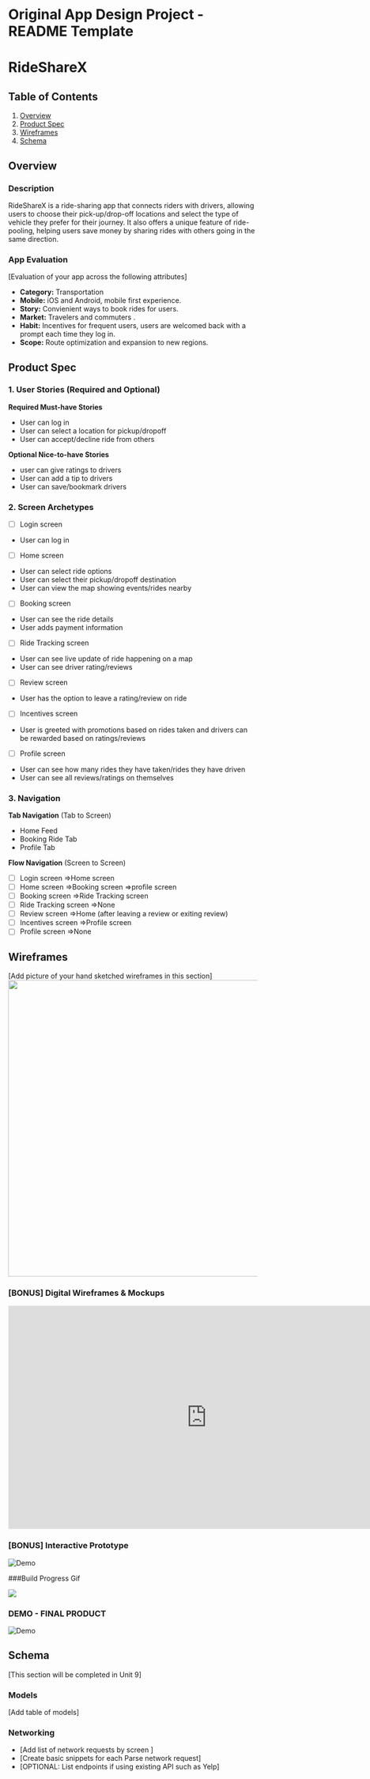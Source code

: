 Original App Design Project - README Template
===

# RideShareX

## Table of Contents

1. [Overview](#Overview)
2. [Product Spec](#Product-Spec)
3. [Wireframes](#Wireframes)
4. [Schema](#Schema)

## Overview

### Description

RideShareX is a ride-sharing app that connects riders with drivers, allowing users to choose their pick-up/drop-off locations and select the type of vehicle they prefer for their journey. It also offers a unique feature of ride-pooling, helping users save money by sharing rides with others going in the same direction.

### App Evaluation

[Evaluation of your app across the following attributes]
- **Category:** Transportation
- **Mobile:** iOS and Android, mobile first experience.
- **Story:** Convienient ways to book rides for users.
- **Market:** Travelers and commuters .
- **Habit:** Incentives for frequent users, users are welcomed back with a prompt each time they log in.
- **Scope:** Route optimization and expansion to new regions.

## Product Spec

### 1. User Stories (Required and Optional)

**Required Must-have Stories**

* User can log in
* User can select a location for pickup/dropoff
* User can accept/decline ride from others

**Optional Nice-to-have Stories**

* user can give ratings to drivers
* User can add a tip to drivers
* User can save/bookmark drivers

### 2. Screen Archetypes

- [ ] Login screen
* User can log in

- [ ] Home screen
* User can select ride options
* User can select their pickup/dropoff destination
* User can view the map showing events/rides nearby

- [ ] Booking screen
* User can see the ride details
* User adds payment information

- [ ] Ride Tracking screen
+ User can see live update of ride happening on a map
+ User can see driver rating/reviews

- [ ] Review screen
* User has the option to leave a rating/review on ride

- [ ] Incentives screen
* User is greeted with promotions based on rides taken and drivers can be rewarded based on ratings/reviews

- [ ] Profile screen
* User can see how many rides they have taken/rides they have driven
* User can see all reviews/ratings on themselves
### 3. Navigation

**Tab Navigation** (Tab to Screen)

* Home Feed
* Booking Ride Tab
* Profile Tab

**Flow Navigation** (Screen to Screen)

- [ ] Login screen
=>Home screen
- [ ] Home screen
=>Booking screen
=>profile screen
- [ ] Booking screen
=>Ride Tracking screen
- [ ] Ride Tracking screen
=>None
- [ ] Review screen
=>Home (after leaving a review or exiting review)
- [ ] Incentives screen
=>Profile screen
- [ ] Profile screen
=>None

## Wireframes

[Add picture of your hand sketched wireframes in this section]
<img src="YOUR_WIREFRAME_IMAGE_URL" width=600>

### [BONUS] Digital Wireframes & Mockups
<iframe style="border: 1px solid rgba(0, 0, 0, 0.1);" width="800" height="450" src="https://www.figma.com/embed?embed_host=share&url=https%3A%2F%2Fwww.figma.com%2Ffile%2F1Xlx9k2pNEqXLBBsKB5u1z%2FRideShareX-Wireframe%3Ftype%3Ddesign%26node-id%3D0%253A1%26mode%3Ddesign%26t%3DLkLmsNUnqMKk7aeu-1" allowfullscreen></iframe>

### [BONUS] Interactive Prototype
![Demo](https://media.giphy.com/media/v1.Y2lkPTc5MGI3NjExeHFnMjM5bGtjMGxybDE2NXZtMDNmYWMyemtjNW83ZTdyYndvdTQ1YSZlcD12MV9pbnRlcm5hbF9naWZfYnlfaWQmY3Q9Zw/UkZUSAr59Z6jKlGeEN/giphy.gif)

###Build Progress Gif

<div>
    <a href="https://www.loom.com/share/07dae6c015fe431c97756013d24d10b6">
    </a>
    <a href="https://www.loom.com/share/07dae6c015fe431c97756013d24d10b6">
      <img style="max-width:300px;" src="https://cdn.loom.com/sessions/thumbnails/07dae6c015fe431c97756013d24d10b6-with-play.gif">
    </a>
  </div>


### DEMO - FINAL PRODUCT 

![Demo](https://media.giphy.com/media/v1.Y2lkPTc5MGI3NjExcGgxdndqNDFpZ3VoZXE1dGE1MjFuMmk3NGpwcHF2N2d2czB1djU1ayZlcD12MV9pbnRlcm5hbF9naWZfYnlfaWQmY3Q9Zw/LRdtORkv6MtLuAnjfU/giphy.gif)


## Schema 

[This section will be completed in Unit 9]

### Models

[Add table of models]

### Networking

- [Add list of network requests by screen ]
- [Create basic snippets for each Parse network request]
- [OPTIONAL: List endpoints if using existing API such as Yelp]
